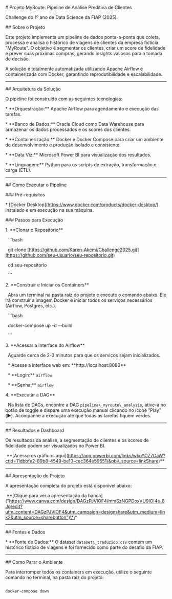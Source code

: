 \# Projeto MyRoute: Pipeline de Análise Preditiva de Clientes



Challenge do 1º ano de Data Science da FIAP (2025).



\## Sobre o Projeto



Este projeto implementa um pipeline de dados ponta-a-ponta que coleta, processa e analisa o histórico de viagens de clientes da empresa fictícia "MyRoute". O objetivo é segmentar os clientes, criar um score de fidelidade e prever suas próximas compras, gerando insights valiosos para a tomada de decisão.



A solução é totalmente automatizada utilizando Apache Airflow e containerizada com Docker, garantindo reprodutibilidade e escalabilidade.



---



\## Arquitetura da Solução



O pipeline foi construído com as seguintes tecnologias:



\* \*\*Orquestração:\*\* Apache Airflow para agendamento e execução das tarefas.

\* \*\*Banco de Dados:\*\* Oracle Cloud como Data Warehouse para armazenar os dados processados e os scores dos clientes.

\* \*\*Containerização:\*\* Docker e Docker Compose para criar um ambiente de desenvolvimento e produção isolado e consistente.

\* \*\*Data Viz:\*\* Microsoft Power BI para visualização dos resultados.

\* \*\*Linguagem:\*\* Python para os scripts de extração, transformação e carga (ETL).



---



\## Como Executar o Pipeline



\### Pré-requisitos

\* \[Docker Desktop](https://www.docker.com/products/docker-desktop/) instalado e em execução na sua máquina.



\### Passos para Execução



1\.  \*\*Clonar o Repositório\*\*

&nbsp;   ```bash

&nbsp;   git clone \[https://github.com/Karen-Akemi/Challenge2025.git](https://github.com/seu-usuario/seu-repositorio.git)

&nbsp;   cd seu-repositorio

&nbsp;   ```



2\.  \*\*Construir e Iniciar os Containers\*\*

&nbsp;   Abra um terminal na pasta raiz do projeto e execute o comando abaixo. Ele irá construir a imagem Docker e iniciar todos os serviços necessários (Airflow, Postgres, etc.).

&nbsp;   ```bash

&nbsp;   docker-compose up -d --build

&nbsp;   ```



3\.  \*\*Acessar a Interface do Airflow\*\*

&nbsp;   Aguarde cerca de 2-3 minutos para que os serviços sejam inicializados.

&nbsp;   \* Acesse a interface web em: \*\*http://localhost:8080\*\*

&nbsp;   \* \*\*Login:\*\* `airflow`

&nbsp;   \* \*\*Senha:\*\* `airflow`



4\.  \*\*Executar a DAG\*\*

&nbsp;   Na lista de DAGs, encontre a DAG `pipeline\_myroute\_analysis`, ative-a no botão de toggle e dispare uma execução manual clicando no ícone "Play" (▶️). Acompanhe a execução até que todas as tarefas fiquem verdes.



---



\## Resultados e Dashboard



Os resultados da análise, a segmentação de clientes e os scores de fidelidade podem ser visualizados no Power BI.



&nbsp;\*\*\[Acesse os gráficos aqui](https://app.powerbi.com/links/wkuYCZ7CaW?ctid=11dbbfe2-89b8-4549-be10-cec364e59551\&pbi\_source=linkShare)\*\*



---



\## Apresentação do Projeto



A apresentação completa do projeto está disponível abaixo:



&nbsp;\*\*\[Clique para ver a apresentação da banca]("https://www.canva.com/design/DAGzPJVlOF4/mmSzNGPDoxVU9IOI4e_8Jg/edit?utm_content=DAGzPJVlOF4&utm_campaign=designshare&utm_medium=link2&utm_source=sharebutton")\*\*



---



\## Fontes e Dados



\* \*\*Fonte de Dados:\*\* O dataset `dataset\_traduzido.csv` contém um histórico fictício de viagens e foi fornecido como parte do desafio da FIAP.



---



\## Como Parar o Ambiente



Para interromper todos os containers em execução, utilize o seguinte comando no terminal, na pasta raiz do projeto:



```bash

docker-compose down

